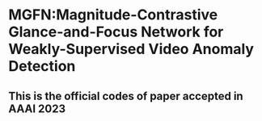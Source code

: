 # MGFN:Magnitude-Contrastive Glance-and-Focus Network for Weakly-Supervised Video Anomaly Detection
## This is the official codes of paper accepted in AAAI 2023
